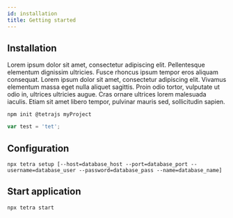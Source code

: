 ```yaml
---
id: installation
title: Getting started
---
```


## Installation

Lorem ipsum dolor sit amet, consectetur adipiscing elit. Pellentesque elementum dignissim ultricies. Fusce rhoncus ipsum tempor eros aliquam consequat. Lorem ipsum dolor sit amet, consectetur adipiscing elit. Vivamus elementum massa eget nulla aliquet sagittis. Proin odio tortor, vulputate ut odio in, ultrices ultricies augue. Cras ornare ultrices lorem malesuada iaculis. Etiam sit amet libero tempor, pulvinar mauris sed, sollicitudin sapien.

```
npm init @tetrajs myProject
```

<!--DOCUSAURUS_CODE_TABS-->
<!--JavaScript-->
```js
var test = 'tet';
```
<!--END_DOCUSAURUS_CODE_TABS-->


## Configuration

```
npx tetra setup [--host=database_host --port=database_port --username=database_user --password=database_pass --name=database_name]
```

## Start application

```
npx tetra start
```
